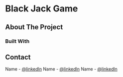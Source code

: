 # Black Jack Game

## About The Project

### Built With

## Contact

Name - [@linkedln](https://twitter.com/your_username) 
Name - [@linkedln](https://twitter.com/your_username) 
Name - [@linkedln](https://twitter.com/your_username) 
